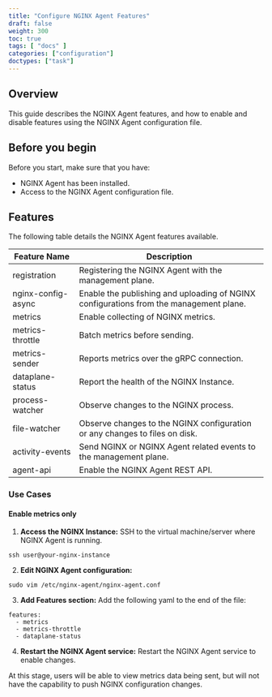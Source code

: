 ```yaml
---
title: "Configure NGINX Agent Features"
draft: false
weight: 300
toc: true
tags: [ "docs" ]
categories: ["configuration"]
doctypes: ["task"]
---
```


## Overview

This guide describes the NGINX Agent features, and how to enable and disable features using the NGINX Agent configuration file.

## Before you begin

Before you start, make sure that you have:

- NGINX Agent has been installed. 
- Access to the NGINX Agent configuration file.


## Features

The following table details the NGINX Agent features available. 

| **Feature Name**      | **Description**      |
| ------------- | ------------- |
| registration | Registering the NGINX Agent with the management plane.|
| nginx-config-async | Enable the publishing and uploading of NGINX configurations from the management plane.|
| metrics | Enable collecting of NGINX metrics.|
| metrics-throttle | Batch metrics before sending.|
| metrics-sender | Reports metrics over the gRPC connection.|
| dataplane-status | Report the health of the NGINX Instance.|
| process-watcher | Observe changes to the NGINX process.|
| file-watcher | Observe changes to the NGINX configuration or any changes to files on disk.|
| activity-events | Send NGINX or NGINX Agent related events to the management plane.|
| agent-api | Enable the NGINX Agent REST API.|


### Use Cases

#### Enable metrics only
1. **Access the NGINX Instance:** SSH to the virtual machine/server where NGINX Agent is running.
```
ssh user@your-nginx-instance
```
2. **Edit NGINX Agent configuration:** 
```
sudo vim /etc/nginx-agent/nginx-agent.conf
```
3. **Add Features section:** Add the following yaml to the end of the file:

```
features:
  - metrics
  - metrics-throttle
  - dataplane-status
``` 

4. **Restart the NGINX Agent service:** Restart the NGINX Agent service to enable changes.

At this stage, users will be able to view metrics data being sent, but will not have the capability to push NGINX configuration changes.

